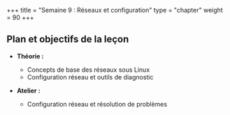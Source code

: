 +++
title = "Semaine 9 : Réseaux et configuration"
type = "chapter"
weight = 90
+++

## Plan et objectifs de la leçon

- **Théorie :**
  - Concepts de base des réseaux sous Linux
  - Configuration réseau et outils de diagnostic

- **Atelier :**
  - Configuration réseau et résolution de problèmes